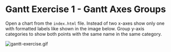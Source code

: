 # Gantt Exercise 1 - Gantt Axes Groups

Open a chart from the `index.html` file.
Instead of two x-axes show only one with formatted labels like shown in the image below.
Group y-axis categories to show both points with the same name in the same category.

![gantt-exercise.gif](gantt-exercise.gif)
